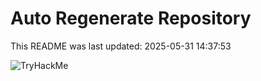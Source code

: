# Auto Regenerate Repository

This README was last updated: 2025-05-31 14:37:53

 ![TryHackMe](https://tryhackme.com/badge/533634)
